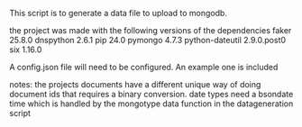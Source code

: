 This script is to generate a data file to upload to mongodb. 

the project was made with the following versions of the dependencies
faker 25.8.0
dnspython 2.6.1
pip 24.0
pymongo 4.7.3
python-dateutil 2.9.0.post0
six 1.16.0

A config.json file will need to be configured. An example one is included 

notes:
the projects documents have a different unique way of doing document ids that requires a binary conversion.
date types need a bsondate time which is handled by the mongotype data function in the datageneration script